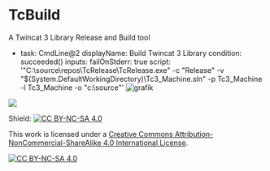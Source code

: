 # TcBuild
A Twincat 3 Library Release and Build tool

- task: CmdLine@2
  displayName: Build Twincat 3 Library 
  condition: succeeded()
  inputs:
        failOnStderr: true
        script: '"C:\source\repos\TcRelease\TcRelease.exe" -c "Release" -v "$(System.DefaultWorkingDirectory)\Tc3_Machine.sln" -p Tc3_Machine -l Tc3_Machine -o "c:\source"'
![grafik](https://user-images.githubusercontent.com/48495545/223529127-345275c5-a1bc-4d0a-8983-9d566c587142.png)

<a href="https://www.buymeacoffee.com/9wjvwz24g6b"><img src="https://img.buymeacoffee.com/button-api/?text=Buy me a beer&emoji=🍺&slug=9wjvwz24g6b&button_colour=5F7FFF&font_colour=ffffff&font_family=Cookie&outline_colour=000000&coffee_colour=FFDD00" /></a>



Shield: [![CC BY-NC-SA 4.0][cc-by-nc-sa-shield]][cc-by-nc-sa]

This work is licensed under a
[Creative Commons Attribution-NonCommercial-ShareAlike 4.0 International License][cc-by-nc-sa].

[![CC BY-NC-SA 4.0][cc-by-nc-sa-image]][cc-by-nc-sa]

[cc-by-nc-sa]: http://creativecommons.org/licenses/by-nc-sa/4.0/
[cc-by-nc-sa-image]: https://licensebuttons.net/l/by-nc-sa/4.0/88x31.png
[cc-by-nc-sa-shield]: https://img.shields.io/badge/License-CC%20BY--NC--SA%204.0-lightgrey.svg
